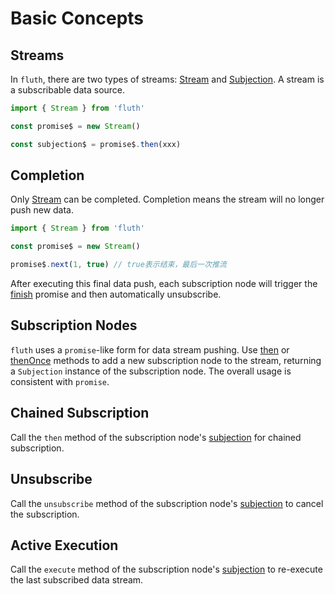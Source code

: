 # Basic Concepts

## Streams

In `fluth`, there are two types of streams: [Stream](/en/api/index#stream) and [Subjection](/en/api/index#subjection). A stream is a subscribable data source.


```typescript
import { Stream } from 'fluth'

const promise$ = new Stream()

const subjection$ = promise$.then(xxx)
```

## Completion

Only [Stream](/en/api/index#stream) can be completed. Completion means the stream will no longer push new data.


```typescript
import { Stream } from 'fluth'

const promise$ = new Stream()

promise$.next(1, true) // true表示结束，最后一次推流
```

After executing this final data push, each subscription node will trigger the [finish](/en/api/index#finish) promise and then automatically unsubscribe.

## Subscription Nodes

`fluth` uses a `promise`-like form for data stream pushing. Use [then](/en/api/index#then) or [thenOnce](/en/api/index#thenonce) methods to add a new subscription node to the stream, returning a `Subjection` instance of the subscription node. The overall usage is consistent with `promise`.

## Chained Subscription

Call the `then` method of the subscription node's [subjection](/en/api/index#subjection) for chained subscription.

## Unsubscribe

Call the `unsubscribe` method of the subscription node's [subjection](/en/api/index#subjection) to cancel the subscription.

## Active Execution

Call the `execute` method of the subscription node's [subjection](/en/api/index#subjection) to re-execute the last subscribed data stream.